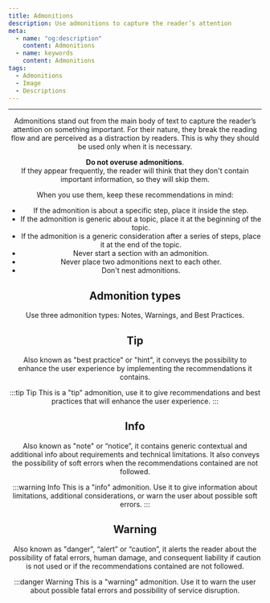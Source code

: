 ```yaml
---
title: Admonitions
description: Use admonitions to capture the reader’s attention
meta:
  - name: "og:description"
    content: Admonitions
  - name: keywords
    content: Admonitions
tags:
  - Admonitions
  - Image
  - Descriptions
---
```


<Header/>

---


Admonitions stand out from the main body of text to capture the reader’s attention on something important.
For their nature, they break the reading flow and are perceived as a distraction by readers.
This is why they should be used only when it is necessary.

**Do not overuse admonitions**.<br>
If they appear frequently, the reader will think that they don't contain important information, so they will skip them.

When you use them, keep these recommendations in mind:

- If the admonition is about a specific step, place it inside the step.
- If the admonition is generic about a topic, place it at the beginning of the topic.
- If the admonition is a generic consideration after a series of steps, place it at the end of the topic.
- Never start a section with an admonition.
- Never place two admonitions next to each other.
- Don't nest admonitions.

## Admonition types

Use three admonition types: Notes, Warnings, and Best Practices.

## Tip

Also known as "best practice" or "hint", it conveys the possibility to enhance the user experience by implementing the recommendations it contains.

:::tip Tip
This is a "tip" admonition, use it to give recommendations and best practices that will enhance the user experience.
:::

## Info

Also known as "note" or “notice”, it contains generic contextual and additional info about requirements and technical limitations.
It also conveys the possibility of soft errors when the recommendations contained are not followed.

:::warning Info
This is a "info" admonition. Use it to give information about limitations, additional considerations, or warn the user about possible soft errors.
:::

## Warning

Also known as "danger", “alert” or “caution”, it alerts the reader about the possibility of fatal errors,
human damage, and consequent liability if caution is not used or if the recommendations contained are not followed.

:::danger Warning
This is a "warning" admonition. Use it to warn the user about possible fatal errors and possibility of service disruption.